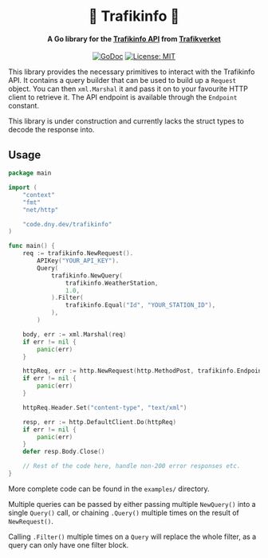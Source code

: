 <h1 align="center">
🚦 Trafikinfo 🦺
</h1>
<h4 align="center">A Go library for the <a href="https://api.trafikinfo.trafikverket.se/">Trafikinfo API</a> from <a href="https://www.trafikverket.se/">Trafikverket</a></h4>
<p align="center">
    <a href="https://pkg.go.dev/code.dny.dev/trafikinfo"><img src="https://pkg.go.dev/badge/code.dny.dev/trafikinfo.svg" alt="GoDoc"></a>
    <a href="LICENSE"><img src="https://img.shields.io/github/license/daenney/trafikinfo" alt="License: MIT"></a>
</p>

This library provides the necessary primitives to interact with the
Trafikinfo API. It contains a query builder that can be used to build up a
`Request` object. You can then `xml.Marshal` it and pass it on to your
favourite HTTP client to retrieve it. The API endpoint is available through
the `Endpoint` constant.

This library is under construction and currently lacks the struct types to
decode the response into.

## Usage

```go
package main

import (
	"context"
	"fmt"
	"net/http"

	"code.dny.dev/trafikinfo"
)

func main() {
	req := trafikinfo.NewRequest().
		APIKey("YOUR_API_KEY").
		Query(
			trafikinfo.NewQuery(
				trafikinfo.WeatherStation,
				1.0,
			).Filter(
				trafikinfo.Equal("Id", "YOUR_STATION_ID"),
			),
		)

	body, err := xml.Marshal(req)
	if err != nil {
		panic(err)
	}

	httpReq, err := http.NewRequest(http.MethodPost, trafikinfo.Endpoint, bytes.NewBuffer(body))
	if err != nil {
		panic(err)
	}

	httpReq.Header.Set("content-type", "text/xml")

	resp, err := http.DefaultClient.Do(httpReq)
	if err != nil {
		panic(err)
	}
	defer resp.Body.Close()

	// Rest of the code here, handle non-200 error responses etc.
}
```

More complete code can be found in the `examples/` directory.

Multiple queries can be passed by either passing multiple `NewQuery()` into a
single `Query()` call, or chaining `.Query()` multiple times on the result of
`NewRequest()`.

Calling `.Filter()` multiple times on a `Query` will replace the whole filter,
as a query can only have one filter block.
